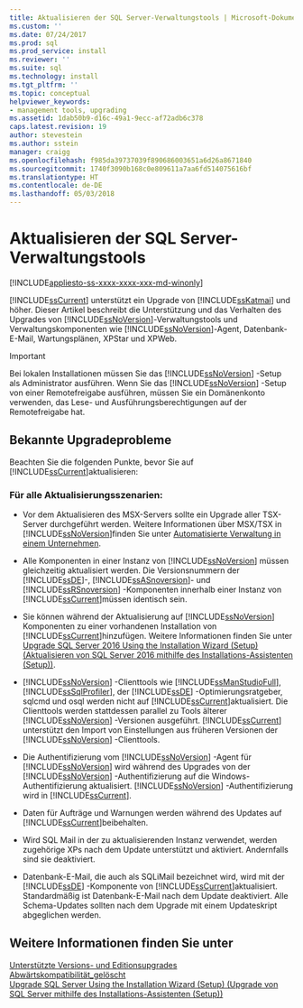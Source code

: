 ```yaml
---
title: Aktualisieren der SQL Server-Verwaltungstools | Microsoft-Dokumentation
ms.custom: ''
ms.date: 07/24/2017
ms.prod: sql
ms.prod_service: install
ms.reviewer: ''
ms.suite: sql
ms.technology: install
ms.tgt_pltfrm: ''
ms.topic: conceptual
helpviewer_keywords:
- management tools, upgrading
ms.assetid: 1dab50b9-d16c-49a1-9ecc-af72adb6c378
caps.latest.revision: 19
author: stevestein
ms.author: sstein
manager: craigg
ms.openlocfilehash: f985da39737039f890686003651a6d26a8671840
ms.sourcegitcommit: 1740f3090b168c0e809611a7aa6fd514075616bf
ms.translationtype: HT
ms.contentlocale: de-DE
ms.lasthandoff: 05/03/2018
---
```

# <a name="upgrade-sql-server-management-tools"></a>Aktualisieren der SQL Server-Verwaltungstools

[!INCLUDE[appliesto-ss-xxxx-xxxx-xxx-md-winonly](../../includes/appliesto-ss-xxxx-xxxx-xxx-md-winonly.md)]

[!INCLUDE[ssCurrent](../../includes/sscurrent-md.md)] unterstützt ein Upgrade von [!INCLUDE[ssKatmai](../../includes/sskatmai-md.md)] und höher. Dieser Artikel beschreibt die Unterstützung und das Verhalten des Upgrades von [!INCLUDE[ssNoVersion](../../includes/ssnoversion-md.md)]-Verwaltungstools und Verwaltungskomponenten wie [!INCLUDE[ssNoVersion](../../includes/ssnoversion-md.md)]-Agent, Datenbank-E-Mail, Wartungsplänen, XPStar und XPWeb.  
  
> [!IMPORTANT]  
>  Bei lokalen Installationen müssen Sie das [!INCLUDE[ssNoVersion](../../includes/ssnoversion-md.md)] -Setup als Administrator ausführen. Wenn Sie das [!INCLUDE[ssNoVersion](../../includes/ssnoversion-md.md)] -Setup von einer Remotefreigabe ausführen, müssen Sie ein Domänenkonto verwenden, das Lese- und Ausführungsberechtigungen auf der Remotefreigabe hat.  
  
## <a name="known-upgrade-issues"></a>Bekannte Upgradeprobleme  
Beachten Sie die folgenden Punkte, bevor Sie auf [!INCLUDE[ssCurrent](../../includes/sscurrent-md.md)]aktualisieren:  
  
### <a name="for-all-upgrade-scenarios"></a>Für alle Aktualisierungsszenarien:  
  
- Vor dem Aktualisieren des MSX-Servers sollte ein Upgrade aller TSX-Server durchgeführt werden. Weitere Informationen über MSX/TSX in [!INCLUDE[ssNoVersion](../../includes/ssnoversion-md.md)]finden Sie unter [Automatisierte Verwaltung in einem Unternehmen](http://msdn.microsoft.com/library/44d8365b-42bd-4955-b5b2-74a8a9f4a75f).  
  
-   Alle Komponenten in einer Instanz von [!INCLUDE[ssNoVersion](../../includes/ssnoversion-md.md)] müssen gleichzeitig aktualisiert werden. Die Versionsnummern der [!INCLUDE[ssDE](../../includes/ssde-md.md)]-, [!INCLUDE[ssASnoversion](../../includes/ssasnoversion-md.md)]- und [!INCLUDE[ssRSnoversion](../../includes/ssrsnoversion-md.md)] -Komponenten innerhalb einer Instanz von [!INCLUDE[ssCurrent](../../includes/sscurrent-md.md)]müssen identisch sein.  
  
-   Sie können während der Aktualisierung auf [!INCLUDE[ssNoVersion](../../includes/ssnoversion-md.md)] Komponenten zu einer vorhandenen Installation von [!INCLUDE[ssCurrent](../../includes/sscurrent-md.md)]hinzufügen. Weitere Informationen finden Sie unter [Upgrade SQL Server 2016 Using the Installation Wizard (Setup) (Aktualisieren von SQL Server 2016 mithilfe des Installations-Assistenten (Setup))](../../database-engine/install-windows/upgrade-sql-server-using-the-installation-wizard-setup.md).  
  
-   [!INCLUDE[ssNoVersion](../../includes/ssnoversion-md.md)] -Clienttools wie [!INCLUDE[ssManStudioFull](../../includes/ssmanstudiofull-md.md)], [!INCLUDE[ssSqlProfiler](../../includes/sssqlprofiler-md.md)], der [!INCLUDE[ssDE](../../includes/ssde-md.md)] -Optimierungsratgeber, sqlcmd und osql werden nicht auf [!INCLUDE[ssCurrent](../../includes/sscurrent-md.md)]aktualisiert. Die Clienttools werden stattdessen parallel zu Tools älterer [!INCLUDE[ssNoVersion](../../includes/ssnoversion-md.md)] -Versionen ausgeführt. [!INCLUDE[ssCurrent](../../includes/sscurrent-md.md)] unterstützt den Import von Einstellungen aus früheren Versionen der [!INCLUDE[ssNoVersion](../../includes/ssnoversion-md.md)] -Clienttools.  
  
-   Die Authentifizierung vom [!INCLUDE[ssNoVersion](../../includes/ssnoversion-md.md)] -Agent für [!INCLUDE[ssNoVersion](../../includes/ssnoversion-md.md)] wird während des Upgrades von der [!INCLUDE[ssNoVersion](../../includes/ssnoversion-md.md)] -Authentifizierung auf die Windows-Authentifizierung aktualisiert. [!INCLUDE[ssNoVersion](../../includes/ssnoversion-md.md)] -Authentifizierung wird in [!INCLUDE[ssCurrent](../../includes/sscurrent-md.md)].  
  
-   Daten für Aufträge und Warnungen werden während des Updates auf [!INCLUDE[ssCurrent](../../includes/sscurrent-md.md)]beibehalten.  
  
-   Wird SQL Mail in der zu aktualisierenden Instanz verwendet, werden zugehörige XPs nach dem Update unterstützt und aktiviert. Andernfalls sind sie deaktiviert.  
  
-   Datenbank-E-Mail, die auch als SQLiMail bezeichnet wird, wird mit der [!INCLUDE[ssDE](../../includes/ssde-md.md)] -Komponente von [!INCLUDE[ssCurrent](../../includes/sscurrent-md.md)]aktualisiert. Standardmäßig ist Datenbank-E-Mail nach dem Update deaktiviert. Alle Schema-Updates sollten nach dem Upgrade mit einem Updateskript abgeglichen werden.  
  
## <a name="see-also"></a>Weitere Informationen finden Sie unter  
 [Unterstützte Versions- und Editionsupgrades](../../database-engine/install-windows/supported-version-and-edition-upgrades.md)   
 [Abwärtskompatibilität_gelöscht](http://msdn.microsoft.com/library/15d9117e-e2fa-4985-99ea-66a117c1e9fd)   
 [Upgrade SQL Server Using the Installation Wizard (Setup) (Upgrade von SQL Server mithilfe des Installations-Assistenten (Setup))](../../database-engine/install-windows/upgrade-sql-server-using-the-installation-wizard-setup.md)  
  
  
